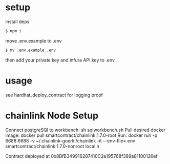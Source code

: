 # setup
install deps
```bash
$ npm i
```

move .env.example to .env
```bash
$ mv .env.example .env
```
then add your private key and infura API key to .env


# usage
see hardhat_deploy_contract for logging proof 

# chainlink Node Setup
Connect postgreSQl to workbench: sh sqlworkbench.sh
Pull desired docker image: docker pull smartcontract/chainlink:1.7.0-root
Run: docker run -p 6688:6688 -v ~/.chainlink-goerli:/chainlink -it --env-file=.env smartcontract/chainlink:1.7.0-nonroot local n

Contract deployed at 0x8BfB349916287410C2e195768f389a81100126ef